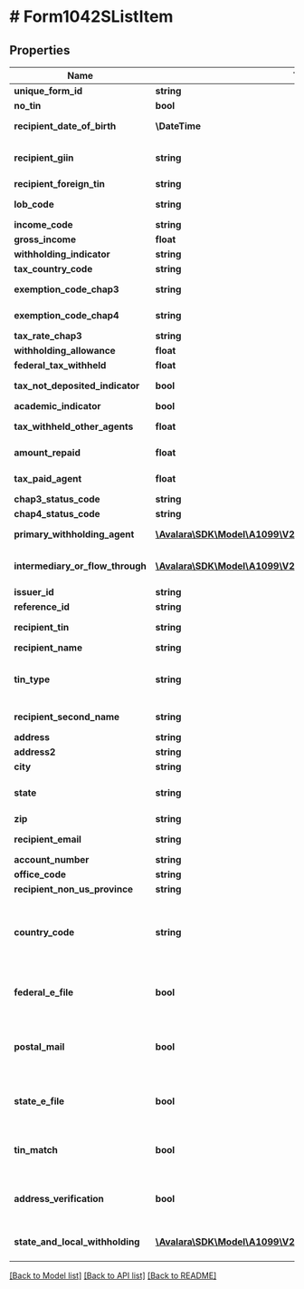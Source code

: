 # # Form1042SListItem

## Properties

Name | Type | Description | Notes
------------ | ------------- | ------------- | -------------
**unique_form_id** | **string** | Unique form identifier | [optional]
**no_tin** | **bool** | No TIN indicator | [optional]
**recipient_date_of_birth** | **\DateTime** | Recipient&#39;s date of birth | [optional]
**recipient_giin** | **string** | Recipient&#39;s GIIN (Global Intermediary Identification Number) | [optional]
**recipient_foreign_tin** | **string** | Recipient&#39;s foreign TIN | [optional]
**lob_code** | **string** | Limitation on benefits code | [optional]
**income_code** | **string** | Income code | [optional]
**gross_income** | **float** | Gross income | [optional]
**withholding_indicator** | **string** | Withholding indicator | [optional]
**tax_country_code** | **string** | Country code | [optional]
**exemption_code_chap3** | **string** | Exemption code (Chapter 3) | [optional]
**exemption_code_chap4** | **string** | Exemption code (Chapter 4) | [optional]
**tax_rate_chap3** | **string** | Tax rate (Chapter 3) | [optional]
**withholding_allowance** | **float** | Withholding allowance | [optional]
**federal_tax_withheld** | **float** | Federal tax withheld | [optional]
**tax_not_deposited_indicator** | **bool** | Tax not deposited indicator | [optional]
**academic_indicator** | **bool** | Academic indicator | [optional]
**tax_withheld_other_agents** | **float** | Tax withheld by other agents | [optional]
**amount_repaid** | **float** | Amount repaid to recipient | [optional]
**tax_paid_agent** | **float** | Tax paid by withholding agent | [optional]
**chap3_status_code** | **string** | Chapter 3 status code | [optional]
**chap4_status_code** | **string** | Chapter 4 status code | [optional]
**primary_withholding_agent** | [**\Avalara\SDK\Model\A1099\V2\PrimaryWithholdingAgent**](PrimaryWithholdingAgent.md) | Primary withholding agent information | [optional]
**intermediary_or_flow_through** | [**\Avalara\SDK\Model\A1099\V2\IntermediaryOrFlowThrough**](IntermediaryOrFlowThrough.md) | Intermediary or flow-through entity information | [optional]
**issuer_id** | **string** | Issuer ID | [optional]
**reference_id** | **string** | Reference ID | [optional]
**recipient_tin** | **string** | Recipient Tax ID Number | [optional]
**recipient_name** | **string** | Recipient name |
**tin_type** | **string** | Type of TIN (Tax ID Number). Will be one of:  * SSN  * EIN  * ITIN  * ATIN | [optional]
**recipient_second_name** | **string** | Recipient second name | [optional]
**address** | **string** | Address |
**address2** | **string** | Address line 2 | [optional]
**city** | **string** | City |
**state** | **string** | US state. Required if CountryCode is \&quot;US\&quot;. | [optional]
**zip** | **string** | Zip/postal code | [optional]
**recipient_email** | **string** | Recipient email address | [optional]
**account_number** | **string** | Account number | [optional]
**office_code** | **string** | Office code | [optional]
**recipient_non_us_province** | **string** | Foreign province | [optional]
**country_code** | **string** | Country code, as defined at https://www.irs.gov/e-file-providers/country-codes |
**federal_e_file** | **bool** | Boolean indicating that federal e-filing should be scheduled for this form | [optional]
**postal_mail** | **bool** | Boolean indicating that postal mailing to the recipient should be scheduled for this form | [optional]
**state_e_file** | **bool** | Boolean indicating that state e-filing should be scheduled for this form | [optional]
**tin_match** | **bool** | Boolean indicating that TIN Matching should be scheduled for this form | [optional]
**address_verification** | **bool** | Boolean indicating that address verification should be scheduled for this form | [optional]
**state_and_local_withholding** | [**\Avalara\SDK\Model\A1099\V2\StateAndLocalWithholdingRequest**](StateAndLocalWithholdingRequest.md) | State and local withholding information | [optional]

[[Back to Model list]](../../../README.md#models) [[Back to API list]](../../../README.md#endpoints) [[Back to README]](../../../README.md)
